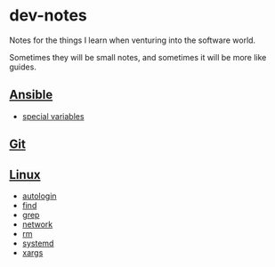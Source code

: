 # dev-notes

Notes for the things I learn when venturing into the software world.

Sometimes they will be small notes, and sometimes it will be more like guides.

## [Ansible](ansible/README.md)

- [special variables](ansible/special-variables.md)

## [Git](git/README.md)

## [Linux](linux/README.md)

- [autologin](linux/autologin.md)
- [find](linux/find.md)
- [grep](linux/grep.md)
- [network](linux/network.md)
- [rm](linux/rm.md)
- [systemd](linux/systemd.md)
- [xargs](linux/xargs.md)
